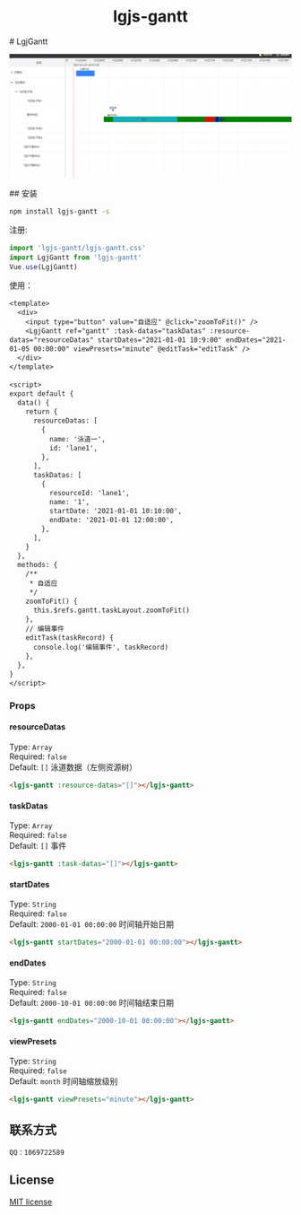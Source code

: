 <h1 align="center">lgjs-gantt</h1>
# LgjGantt
<p align="center"><img src="https://github.com/wowoName/gantt/blob/main/demo.jpg" alt="logo"></p>
## 安装

```bash
npm install lgjs-gantt -s
```

注册:

```js
import 'lgjs-gantt/lgjs-gantt.css'
import LgjGantt from 'lgjs-gantt'
Vue.use(LgjGantt)
```

使用：

```vue
<template>
  <div>
    <input type="button" value="自适应" @click="zoomToFit()" />
    <LgjGantt ref="gantt" :task-datas="taskDatas" :resource-datas="resourceDatas" startDates="2021-01-01 10:9:00" endDates="2021-01-05 00:00:00" viewPresets="minute" @editTask="editTask" />
  </div>
</template>

<script>
export default {
  data() {
    return {
      resourceDatas: [
        {
          name: '泳道一',
          id: 'lane1',
        },
      ],
      taskDatas: [
        {
          resourceId: 'lane1',
          name: '1',
          startDate: '2021-01-01 10:10:00',
          endDate: '2021-01-01 12:00:00',
        },
      ],
    }
  },
  methods: {
    /**
     * 自适应
     */
    zoomToFit() {
      this.$refs.gantt.taskLayout.zoomToFit()
    },
    // 编辑事件
    editTask(taskRecord) {
      console.log('编辑事件', taskRecord)
    },
  },
}
</script>
```

### Props

#### resourceDatas

Type: `Array`<br>
Required: `false`<br>
Default: `[]`
泳道数据（左侧资源树）

```html
<lgjs-gantt :resource-datas="[]"></lgjs-gantt>
```

#### taskDatas

Type: `Array`<br>
Required: `false`<br>
Default: `[]`
事件

```html
<lgjs-gantt :task-datas="[]"></lgjs-gantt>
```

#### startDates

Type: `String`<br>
Required: `false`<br>
Default: `2000-01-01 00:00:00`
时间轴开始日期

```html
<lgjs-gantt startDates="2000-01-01 00:00:00"></lgjs-gantt>
```

#### endDates

Type: `String`<br>
Required: `false`<br>
Default: `2000-10-01 00:00:00`
时间轴结束日期

```html
<lgjs-gantt endDates="2000-10-01 00:00:00"></lgjs-gantt>
```

#### viewPresets

Type: `String`<br>
Required: `false`<br>
Default: `month`
时间轴缩放级别

```html
<lgjs-gantt viewPresets="minute"></lgjs-gantt>
```

## 联系方式

```
QQ：1069722589
```

## License

[MIT license](LICENSE)

